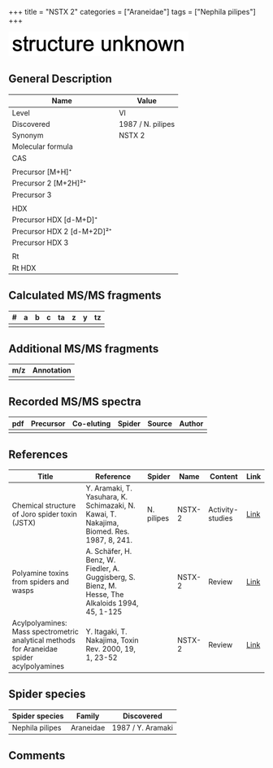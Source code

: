 +++
title = "NSTX 2"
categories = ["Araneidae"]
tags = ["Nephila pilipes"]
+++

![](/img/2.png)

## General Description

| Name                       | Value             |
|----------------------------|-------------------|
| Level                      | VI                |
| Discovered                 | 1987 / N. pilipes |
| Synonym                    | NSTX 2            |
| Molecular formula          |                   |
| CAS                        |                   |
|                            |                   |
| Precursor   [M+H]⁺         |                   |
| Precursor 2 [M+2H]²⁺       |                   |
| Precursor 3                |                   |
|                            |                   |
| HDX                        |                   |
| Precursor HDX   [d-M+D]⁺   |                   |
| Precursor HDX 2 [d-M+2D]²⁺ |                   |
| Precursor HDX 3            |                   |
|                            |                   |
| Rt                         |                   |
| Rt HDX                     |                   |

## Calculated MS/MS fragments

| # | a | b | c | ta | z | y | tz |
|---|---|---|---|----|---|---|----|
|   |   |   |   |    |   |   |    |

## Additional MS/MS fragments

| m/z | Annotation |
|-----|------------|
|     |            |

## Recorded MS/MS spectra

| pdf | Precursor | Co-eluting | Spider | Source | Author |
|-----|-----------|------------|--------|--------|--------|
|     |           |            |        |        |        |

## References

| Title                                                                                     | Reference                                                                                         | Spider     | Name   | Content          | Link                                                  |
|-------------------------------------------------------------------------------------------|---------------------------------------------------------------------------------------------------|------------|--------|------------------|-------------------------------------------------------|
| Chemical structure of Joro spider toxin (JSTX)                                            | Y. Aramaki, T. Yasuhara, K. Schimazaki, N. Kawai, T. Nakajima, Biomed. Res. 1987, 8, 241.         | N. pilipes | NSTX-2 | Activity-studies | [Link](https://doi.org/10.2220/biomedres.8.241)       |
| Polyamine toxins from spiders and wasps                                                   | A. Schäfer, H. Benz, W. Fiedler, A. Guggisberg, S. Bienz, M. Hesse, The Alkaloids 1994, 45, 1-125 |            | NSTX-2 | Review           | [Link](https://doi.org/10.1016/S0099-9598(08)60276-X) |
| Acylpolyamines: Mass spectrometric analytical methods for Araneidae spider acylpolyamines | Y. Itagaki, T. Nakajima, Toxin Rev. 2000, 19, 1, 23-52                                            |            | NSTX-2 | Review           | [Link](https://doi.org/10.1081/TXR-100100314)         |

## Spider species

| Spider species  | Family    | Discovered        |
|-----------------|-----------|-------------------|
| Nephila pilipes | Araneidae | 1987 / Y. Aramaki |

## Comments
